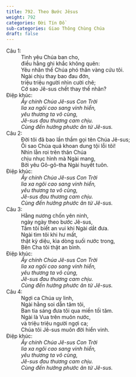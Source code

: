 ```yaml
---
title: 792. Theo Bước Jêsus
weight: 792
categories: Đời Tín Đồ
sub-categories: Giao Thông Chùng Chúa
draft: false
---
```

<dl><dt>Câu 1:</dt><dd data-verse="1">Tình yêu Chúa ban cho, <br/>điều hằng ghi khắc không quên: <br/>Yêu nhân thế Chúa phó thân vàng cứu tôi. <br/>Ngài chịu thay bao đau đớn, <br/>triệu triệu người nhìn cười chê; <br/>Cớ sao Jê-sus chết thay thế nhân? </dd><dt>Điệp khúc:</dt><dd data-chorus="1"><em>Ấy chính Chúa Jê-sus Con Trời <br/>lìa xa ngôi cao sang vinh hiển, <br/>yêu thương ta vô cùng, <br/>Jê-sus đau thương cam chịu. <br/>Cùng đến hưởng phước ân từ Jê-sus. </em></dd><dt>Câu 2:</dt><dd data-verse="2">Đời tôi đã bao lần thầm gọi tên Chúa Jê-sus; <br/>Ôi sao Chúa quá khoan dung tội lỗi tôi! <br/>Nhìn lằn roi trên thân Chúa <br/>chịu nhục hình mà Ngài mang, <br/>Bởi yêu Gô-gô-tha Ngài huyết tuôn. </dd><dt>Điệp khúc:</dt><dd data-chorus="1"><em>Ấy chính Chúa Jê-sus Con Trời <br/>lìa xa ngôi cao sang vinh hiển, <br/>yêu thương ta vô cùng, <br/>Jê-sus đau thương cam chịu. <br/>Cùng đến hưởng phước ân từ Jê-sus. </em></dd><dt>Câu 3:</dt><dd data-verse="3">Hằng nương chốn yên ninh, <br/>ngày ngày theo bước Jê-sus, <br/>Tâm tôi biết an vui khi Ngài dắt đưa. <br/>Ngài tìm tôi khi hư mất, <br/>thật kỳ diệu, kìa dòng suối nước trong, <br/>Bên Cha tôi thật an bình. </dd><dt>Điệp khúc:</dt><dd data-chorus="1"><em>Ấy chính Chúa Jê-sus Con Trời <br/>lìa xa ngôi cao sang vinh hiển, <br/>yêu thương ta vô cùng, <br/>Jê-sus đau thương cam chịu. <br/>Cùng đến hưởng phước ân từ Jê-sus. </em></dd><dt>Câu 4:</dt><dd data-verse="4">Ngợi ca Chúa uy linh, <br/>Ngài hằng soi dẫn tâm tôi, <br/>Ban tia sáng đưa tôi qua miền tối tăm. <br/>Ngài là Vua trên muôn nước, <br/>và triệu triệu người ngợi ca; <br/>Chúa tôi Jê-sus muôn đời hiển vinh. </dd><dt>Điệp khúc:</dt><dd data-chorus="1"><em>Ấy chính Chúa Jê-sus Con Trời <br/>lìa xa ngôi cao sang vinh hiển, <br/>yêu thương ta vô cùng, <br/>Jê-sus đau thương cam chịu. <br/>Cùng đến hưởng phước ân từ Jê-sus. </em></dd></dl>